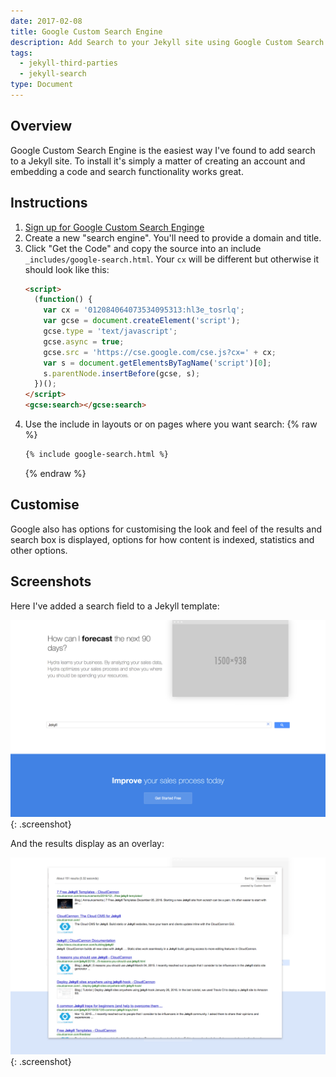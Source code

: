 ```yaml
---
date: 2017-02-08
title: Google Custom Search Engine
description: Add Search to your Jekyll site using Google Custom Search Engine
tags:
  - jekyll-third-parties
  - jekyll-search
type: Document
---
```


## Overview

Google Custom Search Engine is the easiest way I've found to add search to a Jekyll site. To install it's simply a matter of creating an account and embedding a code and search functionality works great.  

## Instructions

1.  [Sign up for Google Custom Search Enginge](https://cse.google.com/)
2.  Create a new "search engine". You'll need to provide a domain and title.
3.  Click "Get the Code" and copy the source into an include `_includes/google-search.html`. Your `cx` will be different but otherwise it should look like this:
    ~~~html
    <script>
      (function() {
        var cx = '012084064073534095313:hl3e_tosrlq';
        var gcse = document.createElement('script');
        gcse.type = 'text/javascript';
        gcse.async = true;
        gcse.src = 'https://cse.google.com/cse.js?cx=' + cx;
        var s = document.getElementsByTagName('script')[0];
        s.parentNode.insertBefore(gcse, s);
      })();
    </script>
    <gcse:search></gcse:search>
    ~~~
4.  Use the include in layouts or on pages where you want search:
    {% raw %}
    ~~~html
    {% include google-search.html %}
    ~~~
    {% endraw %}

## Customise

Google also has options for customising the look and feel of the results and search box is displayed, options for how content is indexed, statistics and other options.

## Screenshots

Here I've added a search field to a Jekyll template:

![Search box](/images/tutorials/google-custom-search-engine/search-box.png){: .screenshot}

And the results display as an overlay:

![Results](/images/tutorials/google-custom-search-engine/results.png){: .screenshot}